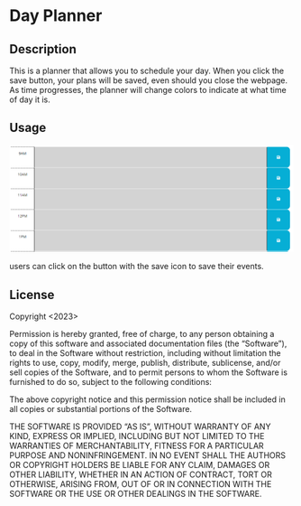 # Day Planner

## Description
This is a planner that allows you to schedule your day. When you click the save button, your plans will be saved, even should you close the webpage. As time progresses, the planner will change colors to indicate at what time of day it is. 

## Usage
![a screenshot of the planner](./Assets/example.png)

users can click on the button with the save icon to save their events.

## License
Copyright <2023> <Jason Navon>

Permission is hereby granted, free of charge, to any person obtaining a copy of this software and associated documentation files (the “Software”), to deal in the Software without restriction, including without limitation the rights to use, copy, modify, merge, publish, distribute, sublicense, and/or sell copies of the Software, and to permit persons to whom the Software is furnished to do so, subject to the following conditions:

The above copyright notice and this permission notice shall be included in all copies or substantial portions of the Software.

THE SOFTWARE IS PROVIDED “AS IS”, WITHOUT WARRANTY OF ANY KIND, EXPRESS OR IMPLIED, INCLUDING BUT NOT LIMITED TO THE WARRANTIES OF MERCHANTABILITY, FITNESS FOR A PARTICULAR PURPOSE AND NONINFRINGEMENT. IN NO EVENT SHALL THE AUTHORS OR COPYRIGHT HOLDERS BE LIABLE FOR ANY CLAIM, DAMAGES OR OTHER LIABILITY, WHETHER IN AN ACTION OF CONTRACT, TORT OR OTHERWISE, ARISING FROM, OUT OF OR IN CONNECTION WITH THE SOFTWARE OR THE USE OR OTHER DEALINGS IN THE SOFTWARE.